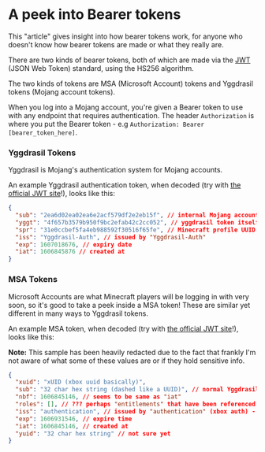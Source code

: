 # A peek into Bearer tokens
This "article" gives insight into how bearer tokens work, for anyone who doesn't know how bearer tokens are made or what they really are.

There are two kinds of bearer tokens, both of which are made via the [JWT](https://jwt.io/) (JSON Web Token) standard, using the HS256 algorithm.

The two kinds of tokens are MSA (Microsoft Account) tokens and Yggdrasil tokens (Mojang account tokens).

When you log into a Mojang account, you're given a Bearer token to use with any endpoint that requires authentication. The header `Authorization` is where you put the Bearer token - e.g `Authorization: Bearer [bearer_token_here]`.

### Yggdrasil Tokens
Yggdrasil is Mojang's authentication system for Mojang accounts.

An example Yggdrasil authentication token, when decoded (try with [the official JWT site](https://jwt.io/)!), looks like this:

```json
{
  "sub": "2ea6d02ea02ea6e2acf579df2e2eb15f", // internal Mojang account identifier (userId value)
  "yggt": "4f657b3579b950f9bc2efab42c2cc052", // yggdrasil token itself
  "spr": "31e0ccbef5fa4eb988592f30516f65fe", // Minecraft profile UUID (optional)
  "iss": "Yggdrasil-Auth", // issued by "Yggdrasil-Auth"
  "exp": 1607018676, // expiry date
  "iat": 1606845876 // created at
}
```

### MSA Tokens
Microsoft Accounts are what Minecraft players will be logging in with very soon, so it's good to take a peek inside a MSA token! These are similar yet different in many ways to Yggdrasil tokens.

An example MSA token, when decoded (try with [the official JWT site](https://jwt.io/)!), looks like this:

**Note:** This sample has been heavily redacted due to the fact that frankly I'm not aware of what some of these values are or if they hold sensitive info.

```json
{
  "xuid": "xUID (xbox uuid basically)",
  "sub": "32 char hex string (dashed like a UUID)", // normal Yggdrasil tokens have same code but NOT dashed
  "nbf": 1606845146, // seems to be same as "iat"
  "roles": [], // ??? perhaps "entitlements" that have been referenced before on API
  "iss": "authentication", // issued by "authentication" (xbox auth) - Yggdrasil normally says "Yggdrasil-Auth"
  "exp": 1606931546, // expire time
  "iat": 1606845146, // created at
  "yuid": "32 char hex string" // not sure yet
}
```
